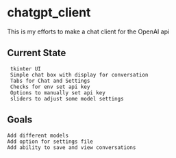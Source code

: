 # chatgpt_client

This is my efforts to make a chat client for the OpenAI api

## Current State
     tkinter UI
     Simple chat box with display for conversation
     Tabs for Chat and Settings
     Checks for env set api key
     Options to manually set api key
     sliders to adjust some model settings
     
## Goals
    Add different models
    Add option for settings file
    Add ability to save and view conversations 
